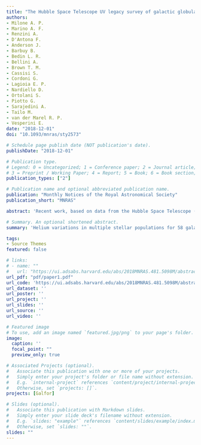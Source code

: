 ```yaml
---
title: "The Hubble Space Telescope UV legacy survey of galactic globular clusters - XVI. The helium abundance of multiple populations"
authors: 
- Milone A. P.
- Marino A. F. 
- Renzini A. 
- D'Antona F. 
- Anderson J. 
- Barbuy B. 
- Bedin L. R. 
- Bellini A. 
- Brown T. M. 
- Cassisi S. 
- Cordoni G. 
- Lagioia E. P. 
- Nardiello D. 
- Ortolani S. 
- Piotto G. 
- Sarajedini A. 
- Tailo M. 
- van der Marel R. P. 
- Vesperini E.
date: "2018-12-01"
doi: "10.1093/mnras/sty2573"

# Schedule page publish date (NOT publication's date).
publishDate: "2018-12-01"

# Publication type.
# Legend: 0 = Uncategorized; 1 = Conference paper; 2 = Journal article;
# 3 = Preprint / Working Paper; 4 = Report; 5 = Book; 6 = Book section; # 7 = Thesis; 8 = Patent
publication_types: ["2"]

# Publication name and optional abbreviated publication name.
publication: "Monthly Notices of the Royal Astronomical Society"
publication_short: "MNRAS"

abstract: 'Recent work, based on data from the Hubble Space Telescope (HST ) UV Legacy Survey of Galactic Globular Clusters (GCs), has revealed that all the analysed clusters host two groups of first- (1G) and second-generation (2G) stars. In most GCs, both 1G and 2G stars host substellar populations with different chemical composition. We compare multiwavelength HST photometry with synthetic spectra to determine for the first time the average helium difference between the 2G and 1G stars in a large sample of 57 GCs and the maximum helium variation within each of them. We find that in all clusters 2G stars are consistent with being enhanced in helium with respect to 1G. The maximum helium variation ranges from less than 0.01 to more than 0.10 in helium mass fraction and correlates with both the cluster mass and the colour extension of the horizontal branch (HB). These findings demonstrate that the internal helium variation is one of the main (second) parameters governing the HB morphology.'

# Summary. An optional shortened abstract.
summary: 'Helium variations in multiple stellar populations for 58 galactic globular clusters'

tags:
- Source Themes
featured: false

# links:
# - name: ""
#   url: "https://ui.adsabs.harvard.edu/abs/2018MNRAS.481.5098M/abstract"
url_pdf: "pdf/paper1.pdf"
url_code: 'https://ui.adsabs.harvard.edu/abs/2018MNRAS.481.5098M/abstract'
url_dataset: ''
url_poster: ''
url_project: ''
url_slides: ''
url_source: ''
url_video: ''

# Featured image
# To use, add an image named `featured.jpg/png` to your page's folder. 
image:
  caption: ''
  focal_point: ""
  preview_only: true

# Associated Projects (optional).
#   Associate this publication with one or more of your projects.
#   Simply enter your project's folder or file name without extension.
#   E.g. `internal-project` references `content/project/internal-project/index.md`.
#   Otherwise, set `projects: []`.
projects: [Galfor]

# Slides (optional).
#   Associate this publication with Markdown slides.
#   Simply enter your slide deck's filename without extension.
#   E.g. `slides: "example"` references `content/slides/example/index.md`.
#   Otherwise, set `slides: ""`.
slides: ""
---
```



